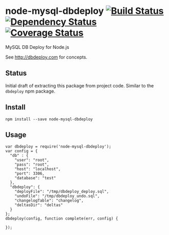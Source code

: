 # node-mysql-dbdeploy [![Build Status](https://travis-ci.org/simnix/node-mysql-dbdeploy.svg?branch=master)](https://travis-ci.org/simnix/node-mysql-dbdeploy.svg?branch=master) [![Dependency Status](https://david-dm.org/simnix/node-mysql-dbdeploy.svg)](https://david-dm.org/simnix/node-mysql-dbdeploy.svg) [![Coverage Status](https://img.shields.io/coveralls/simnix/node-mysql-dbdeploy.svg)](https://coveralls.io/r/simnix/node-mysql-dbdeploy.svg?branch=master)

MySQL DB Deploy for Node.js

See http://dbdeploy.com for concepts.

## Status

Initial draft of extracting this package from project code. Similar to the ```dbdeploy``` npm package.

## Install

```
npm install --save node-mysql-dbdeploy
```

## Usage

```
var dbdeploy = require('node-mysql-dbdeploy');
var config = {
  "db" : {
    "user": "root",
    "pass": "root",
    "host": "localhost",
    "port": 3306,
    "database": "test"
  },
  "dbdeploy": {
    "deployFile": "/tmp/dbdeploy_deploy.sql",
    "undoFile": "/tmp/dbdeploy_undo.sql",
    "changelogTable": "changelog",
    "deltasDir": "deltas"
  }
};
dbdeploy(config, function complete(err, config) {

});
```
